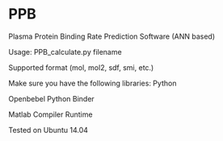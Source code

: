 # PPB
Plasma Protein Binding Rate Prediction Software (ANN based)

Usage: PPB_calculate.py filename

Supported format (mol, mol2, sdf, smi, etc.)

Make sure you have the following libraries:
Python 

Openbebel Python Binder 

Matlab Compiler Runtime


Tested on Ubuntu 14.04 

